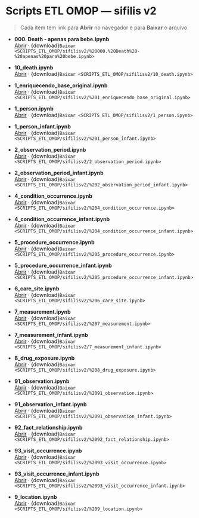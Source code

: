 # Scripts ETL OMOP — sifilis v2

> Cada item tem link para **Abrir** no navegador e para **Baixar** o arquivo.

- **000. Death - apenas para bebe.ipynb**  
  [Abrir](SCRIPTS_ETL_OMOP/ETL_SCRIPTS/sifilisv2/%20000.%20Death%20-%20apenas%20para%20bebe.ipynb) · {download}`Baixar <SCRIPTS_ETL_OMOP/sifilisv2/%20000.%20Death%20-%20apenas%20para%20bebe.ipynb>`

- **10_death.ipynb**  
  [Abrir](SCRIPTS_ETL_OMOP/ETL_SCRIPTS/sifilisv2/10_death.ipynb) · {download}`Baixar <SCRIPTS_ETL_OMOP/sifilisv2/10_death.ipynb>`

- **1_enriquecendo_base_original.ipynb**  
  [Abrir](SCRIPTS_ETL_OMOP/ETL_SCRIPTS/sifilisv2/%201_enriquecendo_base_original.ipynb) · {download}`Baixar <SCRIPTS_ETL_OMOP/sifilisv2/%201_enriquecendo_base_original.ipynb>`

- **1_person.ipynb**  
  [Abrir](SCRIPTS_ETL_OMOP/ETL_SCRIPTS/sifilisv2/1_person.ipynb) · {download}`Baixar <SCRIPTS_ETL_OMOP/sifilisv2/1_person.ipynb>`

- **1_person_infant.ipynb**  
  [Abrir](SCRIPTS_ETL_OMOP/ETL_SCRIPTS/sifilisv2/%201_person_infant.ipynb) · {download}`Baixar <SCRIPTS_ETL_OMOP/sifilisv2/%201_person_infant.ipynb>`

- **2_observation_period.ipynb**  
  [Abrir](SCRIPTS_ETL_OMOP/ETL_SCRIPTS/sifilisv2/2_observation_period.ipynb) · {download}`Baixar <SCRIPTS_ETL_OMOP/sifilisv2/2_observation_period.ipynb>`

- **2_observation_period_infant.ipynb**  
  [Abrir](SCRIPTS_ETL_OMOP/sifilisv2/%202_observation_period_infant.ipynb) · {download}`Baixar <SCRIPTS_ETL_OMOP/sifilisv2/%202_observation_period_infant.ipynb>`

- **4_condition_occurrence.ipynb**  
  [Abrir](SCRIPTS_ETL_OMOP/ETL_SCRIPTS/sifilisv2/%204_condition_occurrence.ipynb) · {download}`Baixar <SCRIPTS_ETL_OMOP/sifilisv2/%204_condition_occurrence.ipynb>`

- **4_condition_occurrence_infant.ipynb**  
  [Abrir](SCRIPTS_ETL_OMOP/ETL_SCRIPTS/sifilisv2/%204_condition_occurrence_infant.ipynb) · {download}`Baixar <SCRIPTS_ETL_OMOP/sifilisv2/%204_condition_occurrence_infant.ipynb>`

- **5_procedure_occurrence.ipynb**  
  [Abrir](SCRIPTS_ETL_OMOP/ETL_SCRIPTS/sifilisv2/%205_procedure_occurrence.ipynb) · {download}`Baixar <SCRIPTS_ETL_OMOP/sifilisv2/%205_procedure_occurrence.ipynb>`

- **5_procedure_occurrence_infant.ipynb**  
  [Abrir](SCRIPTS_ETL_OMOP/ETL_SCRIPTS/sifilisv2/%205_procedure_occurrence_infant.ipynb) · {download}`Baixar <SCRIPTS_ETL_OMOP/sifilisv2/%205_procedure_occurrence_infant.ipynb>`

- **6_care_site.ipynb**  
  [Abrir](SCRIPTS_ETL_OMOP/ETL_SCRIPTS/sifilisv2/%206_care_site.ipynb) · {download}`Baixar <SCRIPTS_ETL_OMOP/sifilisv2/%206_care_site.ipynb>`

- **7_measurement.ipynb**  
  [Abrir](SCRIPTS_ETL_OMOP/ETL_SCRIPTS/sifilisv2/%207_measurement.ipynb) · {download}`Baixar <SCRIPTS_ETL_OMOP/sifilisv2/%207_measurement.ipynb>`

- **7_measurement_infant.ipynb**  
  [Abrir](SCRIPTS_ETL_OMOP/ETL_SCRIPTS/sifilisv2/7_measurement_infant.ipynb) · {download}`Baixar <SCRIPTS_ETL_OMOP/sifilisv2/7_measurement_infant.ipynb>`

- **8_drug_exposure.ipynb**  
  [Abrir](SCRIPTS_ETL_OMOP/ETL_SCRIPTS/sifilisv2/%208_drug_exposure.ipynb) · {download}`Baixar <SCRIPTS_ETL_OMOP/sifilisv2/%208_drug_exposure.ipynb>`

- **91_observation.ipynb**  
  [Abrir](SCRIPTS_ETL_OMOP/ETL_SCRIPTS/sifilisv2/%2091_observation.ipynb) · {download}`Baixar <SCRIPTS_ETL_OMOP/sifilisv2/%2091_observation.ipynb>`

- **91_observation_infant.ipynb**  
  [Abrir](SCRIPTS_ETL_OMOP/ETL_SCRIPTS/sifilisv2/%2091_observation_infant.ipynb) · {download}`Baixar <SCRIPTS_ETL_OMOP/sifilisv2/%2091_observation_infant.ipynb>`

- **92_fact_relationship.ipynb**  
  [Abrir](SCRIPTS_ETL_OMOP/ETL_SCRIPTS/sifilisv2/%2092_fact_relationship.ipynb) · {download}`Baixar <SCRIPTS_ETL_OMOP/sifilisv2/%2092_fact_relationship.ipynb>`

- **93_visit_occurrence.ipynb**  
  [Abrir](SCRIPTS_ETL_OMOP/ETL_SCRIPTS/sifilisv2/%2093_visit_occurrence.ipynb) · {download}`Baixar <SCRIPTS_ETL_OMOP/sifilisv2/%2093_visit_occurrence.ipynb>`

- **93_visit_occurrence_infant.ipynb**  
  [Abrir](SCRIPTS_ETL_OMOP/ETL_SCRIPTS/sifilisv2/%2093_visit_occurrence_infant.ipynb) · {download}`Baixar <SCRIPTS_ETL_OMOP/sifilisv2/%2093_visit_occurrence_infant.ipynb>`

- **9_location.ipynb**  
  [Abrir](SCRIPTS_ETL_OMOP/ETL_SCRIPTS/sifilisv2/%209_location.ipynb) · {download}`Baixar <SCRIPTS_ETL_OMOP/sifilisv2/%209_location.ipynb>`
